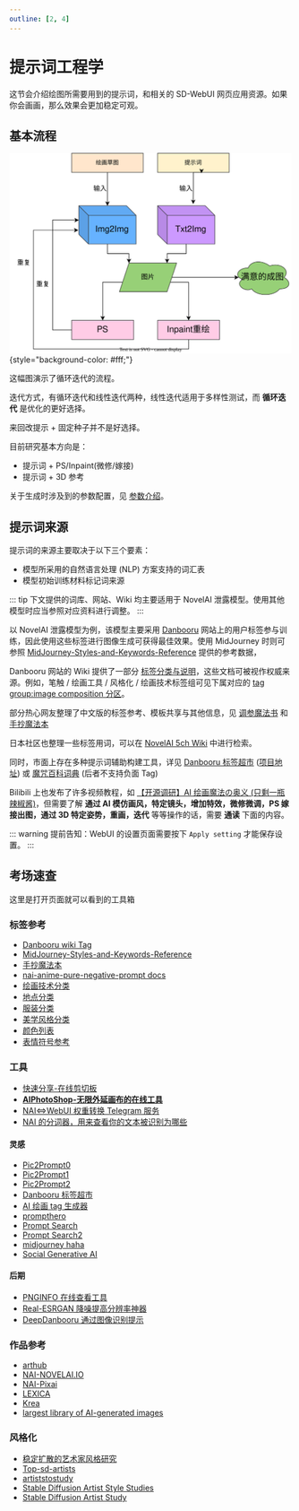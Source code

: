 ```yaml
---
outline: [2, 4]
---
```


# 提示词工程学

这节会介绍绘图所需要用到的提示词，和相关的 SD-WebUI 网页应用资源。如果你会画画，那么效果会更加稳定可观。

## 基本流程

![WorkFlow](../../assets/draw_workflow.svg){style="background-color: #fff;"}

这幅图演示了循环迭代的流程。

迭代方式，有循环迭代和线性迭代两种，线性迭代适用于多样性测试，而 **循环迭代** 是优化的更好选择。

来回改提示 + 固定种子并不是好选择。

目前研究基本方向是：

-   提示词 + PS/Inpaint(微修/嫁接)
-   提示词 + 3D 参考

关于生成时涉及到的参数配置，见 [参数介绍](../../guide/configuration/param-basic.md#参数介绍)。

## 提示词来源

提示词的来源主要取决于以下三个要素：

-   模型所采用的自然语言处理 (NLP) 方案支持的词汇表
-   模型初始训练材料标记词来源

::: tip
下文提供的词库、网站、Wiki 均主要适用于 NovelAI 泄露模型。使用其他模型时应当参照对应资料进行调整。
:::

以 NovelAI 泄露模型为例，该模型主要采用 [Danbooru](https://danbooru.donmai.us/) 网站上的用户标签参与训练，因此使用这些标签进行图像生成可获得最佳效果。使用 MidJourney 时则可参照 [MidJourney-Styles-and-Keywords-Reference](https://github.com/willwulfken/MidJourney-Styles-and-Keywords-Reference) 提供的参考数据，

Danbooru 网站的 Wiki 提供了一部分 [标签分类与说明](https://danbooru.donmai.us/wiki_pages/tag_groups)，这些文档可被视作权威来源。例如，笔触 / 绘画工具 / 风格化 / 绘画技术标签组可见下属对应的 [tag group:image composition 分区](https://danbooru.donmai.us/wiki_pages/tag_group%3Aimage_composition)。

部分热心网友整理了中文版的标签参考、模板共享与其他信息，见 [调参魔法书](https://docs.google.com/spreadsheets/d/e/2PACX-1vRa2HjzocajlsPLH1e5QsJumnEShfooDdeHqcAuxjPKBIVVTHbOYWASAQyfmrQhUtoZAKPri2s_tGxx/pubhtml) 和 [手抄魔法本](https://docs.google.com/spreadsheets/d/14Gg1kIGWdZGXyCC8AgYVT0lqI6IivLzZOdIT3QMWwVI/)

日本社区也整理一些标签用词，可以在 [NovelAI 5ch Wiki](https://seesaawiki.jp/nai_ch/d/%be%ec%bd%ea%a1%a6%c7%d8%b7%ca) 中进行检索。

同时，市面上存在多种提示词辅助构建工具，详见 [Danbooru 标签超市](https://tags.novelai.dev/) ([项目地址](https://github.com/wfjsw/danbooru-diffusion-prompt-builder)) 或 [魔咒百科词典](https://aitag.top/) (后者不支持负面 Tag)

Bilibili 上也发布了许多视频教程，如 [【开源调研】AI 绘画魔法の奥义 (只剩一瓶辣椒酱)](https://space.bilibili.com/35723238/channel/collectiondetail?sid=779851)，但需要了解 **通过 AI 模仿画风，特定镜头，增加特效，微修微调，PS 嫁接出图，通过 3D 特定姿势，重画，迭代** 等等操作的话，需要 **通读** 下面的内容。

::: warning
提前告知：WebUI 的设置页面需要按下 `Apply setting` 才能保存设置。
:::

## 考场速查

这里是打开页面就可以看到的工具箱

### 标签参考

-   [Danbooru wiki Tag](https://danbooru.donmai.us/wiki_pages/tag_groups)
-   [MidJourney-Styles-and-Keywords-Reference](https://github.com/willwulfken/MidJourney-Styles-and-Keywords-Reference)
-   [手抄魔法本](https://docs.google.com/spreadsheets/d/14Gg1kIGWdZGXyCC8AgYVT0lqI6IivLzZOdIT3QMWwVI/)
-   [nai-anime-pure-negative-prompt docs](https://github.com/6DammK9/nai-anime-pure-negative-prompt)
-   [绘画技术分类](https://danbooru.donmai.us/wiki_pages/tag_group%3Aimage_composition)
-   [地点分类](https://danbooru.donmai.us/wiki_pages/tag_group%3Alocations)
-   [服装分类](https://danbooru.donmai.us/wiki_pages/tag_group%3Aattire)
-   [美学风格分类](https://aesthetics.fandom.com/wiki/List_of_Aesthetics)
-   [颜色列表](https://en.wikipedia.org/wiki/List_of_colors_by_shade)
-   [表情符号参考](https://unicode.org/emoji/charts/emoji-list.html)

### 工具

-   [快速分享-在线剪切板](https://netcut.cn/)
-   **[AIPhotoShop-无限外延画布的在线工具](https://www.painthua.com/)**
-   [NAI<=>WebUI 权重转换 Telegram 服务](https://github.com/sudoskys/M2NM2NBot)
-   [NAI 的分词器，用来查看你的文本被识别为哪些](https://novelai.net/tokenizer)

#### 灵感

-   [Pic2Prompt0](https://www.latentspace.dev/)
-   [Pic2Prompt1](https://magicstudio.com/pic2prompt/editor)
-   [Pic2Prompt2](https://replicate.com/methexis-inc/img2prompt)
-   [Danbooru 标签超市](https://tags.novelai.dev/)
-   [AI 绘画 tag 生成器](https://aitag.top/)
-   [prompthero](https://prompthero.com/)
-   [Prompt Search ](https://www.ptsearch.info/home/)
-   [Prompt Search2](https://pagebrain.ai/promptsearch/?q=girl&page=1)
-   [midjourney haha](https://www.midjourney.com/showcase/)
-   [Social Generative AI](https://histre.com/integrations/generative/)

#### 后期

-   [PNGINFO 在线查看工具](https://spell.novelai.dev/)
-   [Real-ESRGAN 降噪提高分辨率神器](https://github.com/xinntao/Real-ESRGAN)
-   [DeepDanbooru 通过图像识别提示](https://github.com/KichangKim/DeepDanbooru)

### 作品参考

-   [arthub](https://arthub.ai/)
-   [NAI-NOVELAI.IO](https://novelai.io/)
-   [NAI-Pixai](https://pixai.art/)
-   [LEXICA](https://lexica.art/)
-   [Krea](https://www.krea.ai/)
-   [largest library of AI-generated images](https://libraire.ai/)

### 风格化

-   [稳定扩散的艺术家风格研究](https://proximacentaurib.notion.site/e28a4f8d97724f14a784a538b8589e7d?v=42948fd8f45c4d47a0edfc4b78937474)
-   [Top-sd-artists](https://www.urania.ai/top-sd-artists)
-   [artiststostudy](https://artiststostudy.pages.dev/)
-   [Stable Diffusion Artist Style Studies](https://proximacentaurib.notion.site/e28a4f8d97724f14a784a538b8589e7d?v=ab624266c6a44413b42a6c57a41d828c)
-   [Stable Diffusion Artist Study](https://docs.google.com/spreadsheets/d/1SRqJ7F_6yHVSOeCi3U82aA448TqEGrUlRrLLZ51abLg/htmlview#)
